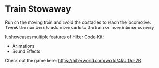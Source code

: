 # Train Stowaway

Run on the moving train and avoid the obstacles to reach the locomotive. Tweek the numbers to add more carts to the train or more intense scenery

It showcases multiple features of Hiber Code-Kit:

- Animations
- Sound Effects

Check out the game here: https://hiberworld.com/world/4kUrDd-2B

